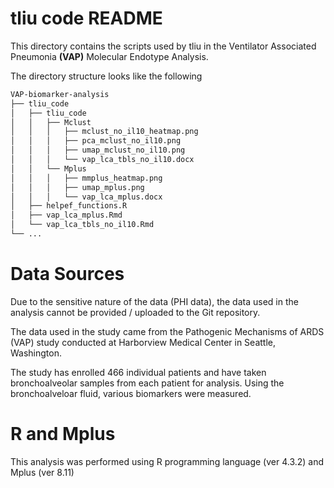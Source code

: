 # tliu code README

This directory contains the scripts used by tliu in the Ventilator Associated Pneumonia **(VAP)** Molecular Endotype Analysis.

The directory structure looks like the following

``` bash
VAP-biomarker-analysis
├── tliu_code
│   ├── tliu_code
│   │   ├── Mclust
│   │   │   ├── mclust_no_il10_heatmap.png
│   │   │   ├── pca_mclust_no_il10.png
│   │   │   ├── umap_mclust_no_il10.png
│   │   │   └── vap_lca_tbls_no_il10.docx
│   │   └── Mplus
│   │   │   ├── mmplus_heatmap.png
│   │   │   ├── umap_mplus.png
│   │   │   └── vap_lca_mplus.docx
│   ├── helpef_functions.R
│   ├── vap_lca_mplus.Rmd
│   └── vap_lca_tbls_no_il10.Rmd
└── ...
```

# Data Sources
Due to the sensitive nature of the data (PHI data), the data used in the analysis cannot be provided / uploaded
to the Git repository.

The data used in the study came from the Pathogenic Mechanisms of ARDS (VAP) study conducted at
Harborview Medical Center in Seattle, Washington.

The study has enrolled 466 individual patients and have taken bronchoalveolar samples from each patient for analysis.
Using the bronchoalveloar fluid, various biomarkers were measured.

# R and Mplus
This analysis was performed using R programming language (ver 4.3.2) and Mplus (ver 8.11)